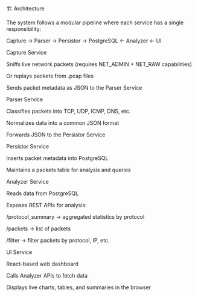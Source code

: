 🏗️ Architecture

The system follows a modular pipeline where each service has a single responsibility:

Capture → Parser → Persistor → PostgreSQL ← Analyzer ← UI

Capture Service

Sniffs live network packets (requires NET_ADMIN + NET_RAW capabilities)

Or replays packets from .pcap files

Sends packet metadata as JSON to the Parser Service

Parser Service

Classifies packets into TCP, UDP, ICMP, DNS, etc.

Normalizes data into a common JSON format

Forwards JSON to the Persistor Service

Persistor Service

Inserts packet metadata into PostgreSQL

Maintains a packets table for analysis and queries

Analyzer Service

Reads data from PostgreSQL

Exposes REST APIs for analysis:

/protocol_summary → aggregated statistics by protocol

/packets → list of packets

/filter → filter packets by protocol, IP, etc.

UI Service

React-based web dashboard

Calls Analyzer APIs to fetch data

Displays live charts, tables, and summaries in the browser
